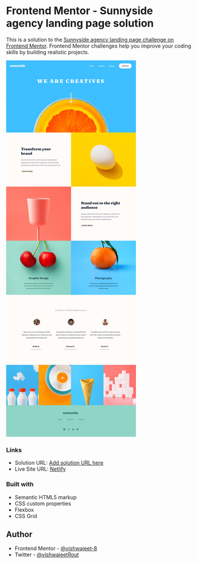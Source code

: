 # Frontend Mentor - Sunnyside agency landing page solution

This is a solution to the [Sunnyside agency landing page challenge on Frontend Mentor](https://www.frontendmentor.io/challenges/sunnyside-agency-landing-page-7yVs3B6ef). Frontend Mentor challenges help you improve your coding skills by building realistic projects.

![](./design/desktop-design.jpg)

### Links

- Solution URL: [Add solution URL here](https://github.com/vishwajeet-8/agency-landing-page.git)
- Live Site URL: [Netlify](https://starlit-kashata-fc02aa.netlify.app/)

### Built with

- Semantic HTML5 markup
- CSS custom properties
- Flexbox
- CSS Grid

## Author

- Frontend Mentor - [@vishwajeet-8](https://www.frontendmentor.io/profile/vishwajeet-8)
- Twitter - [@vishwajeetRout](https://twitter.com/vishwajeetRout)

